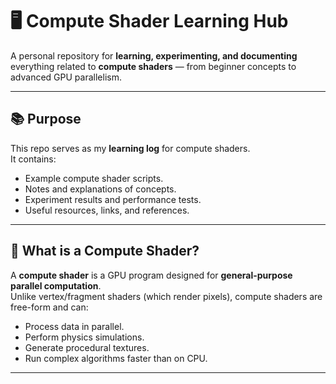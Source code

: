 # 🖥️ Compute Shader Learning Hub

A personal repository for **learning, experimenting, and documenting** everything related to **compute shaders** — from beginner concepts to advanced GPU parallelism.

---

## 📚 Purpose

This repo serves as my **learning log** for compute shaders.  
It contains:
- Example compute shader scripts.
- Notes and explanations of concepts.
- Experiment results and performance tests.
- Useful resources, links, and references.

---

## 🚀 What is a Compute Shader?

A **compute shader** is a GPU program designed for **general-purpose parallel computation**.  
Unlike vertex/fragment shaders (which render pixels), compute shaders are free-form and can:
- Process data in parallel.
- Perform physics simulations.
- Generate procedural textures.
- Run complex algorithms faster than on CPU.

---
